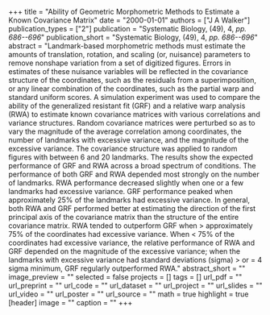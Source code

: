 +++
title = "Ability of Geometric Morphometric Methods to Estimate a Known Covariance Matrix"
date = "2000-01-01"
authors = ["J A Walker"]
publication_types = ["2"]
publication = "Systematic Biology, (49), 4, _pp. 686--696_"
publication_short = "Systematic Biology, (49), 4, _pp. 686--696_"
abstract = "Landmark-based morphometric methods must estimate the amounts of translation, rotation, and scaling (or, nuisance) parameters to remove nonshape variation from a set of digitized figures. Errors in estimates of these nuisance variables will be reflected in the covariance structure of the coordinates, such as the residuals from a superimposition, or any linear combination of the coordinates, such as the partial warp and standard uniform scores. A simulation experiment was used to compare the ability of the generalized resistant fit (GRF) and a relative warp analysis (RWA) to estimate known covariance matrices with various correlations and variance structures. Random covariance matrices were perturbed so as to vary the magnitude of the average correlation among coordinates, the number of landmarks with excessive variance, and the magnitude of the excessive variance. The covariance structure was applied to random figures with between 6 and 20 landmarks. The results show the expected performance of GRF and RWA across a broad spectrum of conditions. The performance of both GRF and RWA depended most strongly on the number of landmarks. RWA performance decreased slightly when one or a few landmarks had excessive variance. GRF performance peaked when approximately 25\% of the landmarks had excessive variance. In general, both RWA and GRF performed better at estimating the direction of the first principal axis of the covariance matrix than the structure of the entire covariance matrix. RWA tended to outperform GRF when $>$ approximately 75\% of the coordinates had excessive variance. When $<$ 75\% of the coordinates had excessive variance, the relative performance of RWA and GRF depended on the magnitude of the excessive variance; when the landmarks with excessive variance had standard deviations (sigma) $>$ or = 4 sigma minimum, GRF regularly outperformed RWA."
abstract_short = ""
image_preview = ""
selected = false
projects = []
tags = []
url_pdf = ""
url_preprint = ""
url_code = ""
url_dataset = ""
url_project = ""
url_slides = ""
url_video = ""
url_poster = ""
url_source = ""
math = true
highlight = true
[header]
image = ""
caption = ""
+++
